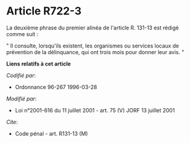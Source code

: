 # Article R722-3

La deuxième phrase du premier alinéa de l'article R. 131-13 est rédigé comme suit :

" Il consulte, lorsqu'ils existent, les organismes ou services locaux de prévention de la délinquance, qui ont trois mois
pour donner leur avis. "

**Liens relatifs à cet article**

_Codifié par_:

  - Ordonnance 96-267 1996-03-28

_Modifié par_:

  - Loi n°2001-616 du 11 juillet 2001 - art. 75 (V) JORF 13 juillet 2001

_Cite_:

  - Code pénal - art. R131-13 (M)

